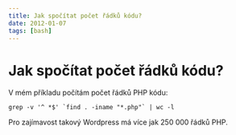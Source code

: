```yaml
---
title: Jak spočítat počet řádků kódu?
date: 2012-01-07
tags: [bash]
---
```



# Jak spočítat počet řádků kódu?

V mém příkladu počítám počet řádků PHP kódu:

```
grep -v '^ *$' `find . -iname "*.php"` | wc -l
```

Pro zajímavost takový Wordpress má více jak 250 000 řádků PHP.
